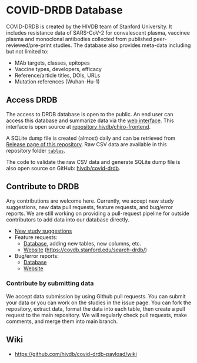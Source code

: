 # COVID-DRDB Database

COVID-DRDB is created by the HIVDB team of Stanford University. It includes
resistance data of SARS-CoV-2 for convalescent plasma, vaccinee plasma and
monoclonal antibodies collected from published peer-reviewed/pre-print studies.
The database also provides meta-data including but not limited to:

- MAb targets, classes, epitopes
- Vaccine types, developers, efficacy
- Reference/article titles, DOIs, URLs
- Mutation references (Wuhan-Hu-1)

## Access DRDB

The access to DRDB database is open to the public. An end user can access this
database and summarize data via the [web
interface](https://covdb.stanford.edu/page/susceptibility-data/). This interface
is open source at [repository
hivdb/chiro-frontend](https://github.com/hivdb/chiro-frontend).

A SQLite dump file is created (almost) daily and can be retrieved from [Release
page of this repository](https://github.com/hivdb/covid-drdb-payload/releases).
Raw CSV data are available in this repository folder
[`tables`](https://github.com/hivdb/covid-drdb-payload/tree/master/tables).

The code to validate the raw CSV data and generate SQLite dump file is also open
source on GitHub: [hivdb/covid-drdb](https://github.com/hivdb/covid-drdb).


## Contribute to DRDB

Any contributions are welcome here. Currently, we accept new study suggestions,
new data pull requests, feature requests, and bug/error reports. We are still 
working on providing a pull-request pipeline for outside contributors to add 
data into our database directly.

- [New study suggestions][NEWREF]
- Feature requests:
  - [Database][DBFR], adding new tables, new columns, etc.
  - [Website][WFR] (https://covdb.stanford.edu/search-drdb/)
- Bug/error reports:
  - [Database][DBBUG]
  - [Website][WBUG]
  

[DBFR]: https://github.com/hivdb/covid-drdb/issues/new?assignees=philiptzou&labels=enhancement&title=[FR]
[WFR]: https://github.com/hivdb/chiro-frontend/issues/new?assignees=philiptzou&labels=enhancement&title=[FR]
[NEWREF]: https://github.com/hivdb/covid-drdb-payload/issues/new?assignees=&labels=enhancement&template=suggest-new-study.md&title=%5BNew%5D
[DBBUG]: https://github.com/hivdb/covid-drdb-payload/issues/new?assignees=KaimingTao%2C+philiptzou&labels=bug&template=data-error-report.md&title=%5BBUG%5D
[WBUG]: https://github.com/hivdb/chiro-frontend/issues/new?assignees=philiptzou&labels=bug&title=[BUG]

### Contribute by submitting data

We accept data submission by using Github pull requests. You can submit your data or
you can work on the studies in the issue page. You can fork the repository, extract data, 
format the data into each table, then create a pull request to the main repository. 
We will regularly check pull requests, make comments, and merge them into main branch.


## Wiki

- https://github.com/hivdb/covid-drdb-payload/wiki
